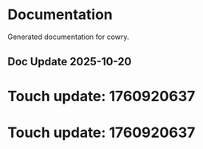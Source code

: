 # Documentation

Generated documentation for cowry.

## Doc Update 2025-10-20

# Touch update: 1760920637

# Touch update: 1760920637
